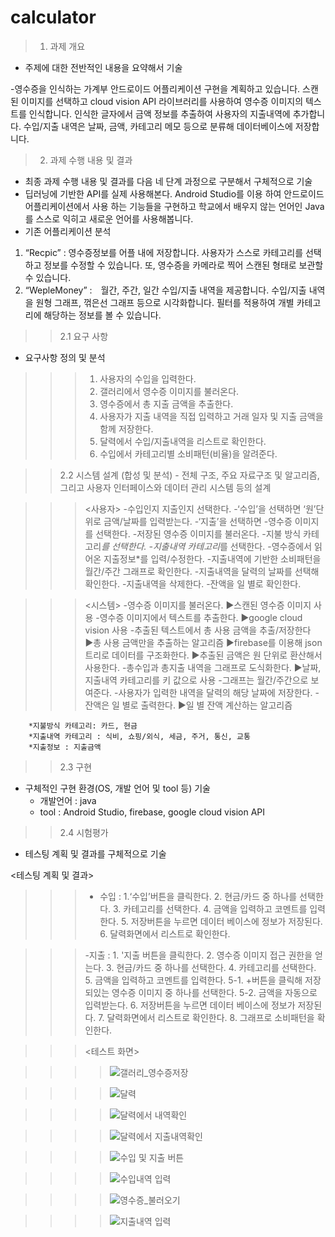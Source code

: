 
# calculator
<html></html>

>1. 과제 개요
  - 주제에 대한 전반적인 내용을 요약해서 기술
 
-영수증을 인식하는 가계부 안드로이드 어플리케이션 구현을 계획하고 있습니다. 스캔된 이미지를 선택하고 cloud vision API 라이브러리를 사용하여 영수증 이미지의 텍스트를 인식합니다. 인식한 글자에서 금액 정보를 추출하여 사용자의 지출내역에 추가합니다. 수입/지출 내역은 날짜, 금액, 카테고리 메모 등으로 분류해 데이터베이스에 저장합니다.


>2. 과제 수행 내용 및 결과
  - 최종 과제 수행 내용 및 결과를 다음 네 단계 과정으로 구분해서 구체적으로 기술
- 딥러닝에 기반한 API를 실제 사용해본다. Android Studio를 이용 하여 안드로이드 어플리케이션에서 사용    하는 기능들을 구현하고 학교에서 배우지 않는 언어인 Java를 스스로 익히고 새로운 언어를 사용해봅니다.
- 기존 어플리케이션 분석
1. “Recpic” : 영수증정보를 어플 내에 저장합니다. 사용자가 스스로 카테고리를 선택하고 정보를 수정할 수 있습니다. 또, 영수증을 카메라로 찍어 스캔된 형태로 보관할 수 있습니다.
2. “WepleMoney” :　월간, 주간, 일간 수입/지출 내역을 제공합니다. 수입/지출 내역을 원형 그래프, 꺾은선 그래프 등으로 시각화합니다. 필터를 적용하여 개별 카테고리에 해당하는 정보를 볼 수 있습니다.

  >>2.1 요구 사항
  - 요구사항 정의 및 분석
>>>1) 사용자의 수입을 입력한다.
>>>2) 갤러리에서 영수증 이미지를 불러온다.
>>>3) 영수증에서 총 지출 금액을 추출한다.
>>>4) 사용자가 지출 내역을 직접 입력하고 거래 일자 및 지출 금액을 함께 저장한다.
>>>5) 달력에서 수입/지출내역을 리스트로 확인한다.
>>>6) 수입에서 카테고리별 소비패턴(비율)을 알려준다.


 
>>2.2 시스템 설계 (합성 및 분석)
    - 전체 구조, 주요 자료구조 및 알고리즘, 그리고 사용자 인터페이스와 데이터 관리 시스템 등의 설계 
 
>>><사용자>
    -수입인지 지출인지 선택한다.
    -‘수입’을 선택하면 ‘원’단위로 금액/날짜를 입력받는다.
    -‘지출’을 선택하면
    -영수증 이미지를 선택한다.
    -저장된 영수증 이미지를 불러온다.
    -지불 방식 카테고리*를 선택한다.
    -지출내역 카테고리*를 선택한다.
    -영수증에서 읽어온 지출정보*를 입력/수정한다.
    -지출내역에 기반한 소비패턴을 월간/주간 그래프로 확인한다.
    -지출내역을 달력의 날짜를 선택해 확인한다.
    -지출내역을 삭제한다.
    -잔액을 일 별로 확인한다.
  
>>><시스템>
   -영수증 이미지를 불러온다.
           ▶스캔된 영수증 이미지 사용
    -영수증 이미지에서 텍스트를 추출한다. 
           ▶google cloud vision 사용
    -추출된 텍스트에서 총 사용 금액을 추출/저장한다  	 
           ▶총 사용 금액만을 추출하는 알고리즘
           ▶firebase를 이용해 json트리로 데이터를 구조화한다.
           ▶추출된 금액은 원 단위로 환산해서 사용한다.
    -총수입과 총지출 내역을 그래프로 도식화한다.
            ▶날짜, 지출내역 카테고리를 키 값으로 사용
    -그래프는 월간/주간으로 보여준다.
    -사용자가 입력한 내역을 달력의 해당 날짜에 저장한다.
    -잔액은 일 별로 출력한다.
           ▶일 별 잔액 계산하는 알고리즘

   

		*지불방식 카테고리: 카드, 현금
		*지출내역 카테고리 : 식비, 쇼핑/외식, 세금, 주거, 통신, 교통
		*지출정보 : 지출금액


  >>2.3 구현
  - 구체적인 구현 환경(OS, 개발 언어 및 tool 등) 기술
    - 개발언어 : java
    - tool : Android Studio, firebase, google cloud vision API

  
>>2.4 시험평가 
  - 테스팅 계획 및 결과를 구체적으로 기술

<테스팅 계획 및 결과>

>>>- 수입 : 1.‘수입’버튼을 클릭한다.
         2. 현금/카드 중 하나를 선택한다.
         3. 카테고리를 선택한다.
         4. 금액을 입력하고 코멘트를 입력한다.
         5. 저장버튼을 누르면 데이터 베이스에 정보가 저장된다.
         6. 달력화면에서 리스트로 확인한다.

>>>-지출  : 1. '지출 버튼을 클릭한다.
         2. 영수증 이미지 접근 권한을 얻는다.
         3. 현금/카드 중 하나를 선택한다.
         4. 카테고리를 선택한다.
         5. 금액을 입력하고 코멘트를 입력한다.
        5-1. +버튼을 클릭해 저장되있는 영수증 이미지 중 하나를 선택한다.
        5-2. 금액을 자동으로 입력받는다.
         6. 저장버튼을 누르면 데이터 베이스에 정보가 저장된다.
         7. 달력화면에서 리스트로 확인한다.
         8. 그래프로 소비패턴을 확인한다.
 
>>><테스트 화면>

>>>>![갤러리_영수증저장](https://user-images.githubusercontent.com/54641007/78698929-09f1db80-793e-11ea-84c2-0a7367867d0e.png)

>>>>![달력](https://user-images.githubusercontent.com/54641007/78698931-0bbb9f00-793e-11ea-8914-a66db566114a.png)

>>>>![달력에서 내역확인](https://user-images.githubusercontent.com/54641007/78698933-0bbb9f00-793e-11ea-91d9-fb720a58b3e8.png)

>>>>![달력에서 지출내역확인](https://user-images.githubusercontent.com/54641007/78698934-0c543580-793e-11ea-8aa7-d119af522b63.png)

>>>>![수입 및 지출 버튼](https://user-images.githubusercontent.com/54641007/78698938-0ceccc00-793e-11ea-8981-e387a7d2a758.png)

>>>>![수입내역 입력](https://user-images.githubusercontent.com/54641007/78698944-0d856280-793e-11ea-9d1a-219bad69d1c0.png)

>>>>![영수증_불러오기](https://user-images.githubusercontent.com/54641007/78698946-0d856280-793e-11ea-92d7-9cf4c08579fc.png)

>>>>![지출내역 입력](https://user-images.githubusercontent.com/54641007/78698949-0e1df900-793e-11ea-92d4-1768ab1563b8.png)

